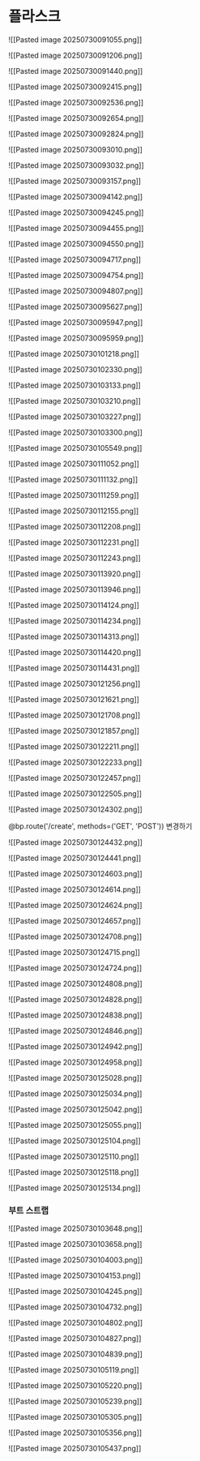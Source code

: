 # 플라스크

![[Pasted image 20250730091055.png]]

![[Pasted image 20250730091206.png]]

![[Pasted image 20250730091440.png]]

![[Pasted image 20250730092415.png]]

![[Pasted image 20250730092536.png]]

![[Pasted image 20250730092654.png]]

![[Pasted image 20250730092824.png]]

![[Pasted image 20250730093010.png]]

![[Pasted image 20250730093032.png]]

![[Pasted image 20250730093157.png]]

![[Pasted image 20250730094142.png]]

![[Pasted image 20250730094245.png]]

![[Pasted image 20250730094455.png]]

![[Pasted image 20250730094550.png]]

![[Pasted image 20250730094717.png]]

![[Pasted image 20250730094754.png]]

![[Pasted image 20250730094807.png]]

![[Pasted image 20250730095627.png]]

![[Pasted image 20250730095947.png]]

![[Pasted image 20250730095959.png]]

![[Pasted image 20250730101218.png]]

![[Pasted image 20250730102330.png]]

![[Pasted image 20250730103133.png]]

![[Pasted image 20250730103210.png]]

![[Pasted image 20250730103227.png]]

![[Pasted image 20250730103300.png]]

![[Pasted image 20250730105549.png]]

![[Pasted image 20250730111052.png]]

![[Pasted image 20250730111132.png]]

![[Pasted image 20250730111259.png]]

![[Pasted image 20250730112155.png]]

![[Pasted image 20250730112208.png]]

![[Pasted image 20250730112231.png]]

![[Pasted image 20250730112243.png]]

![[Pasted image 20250730113920.png]]

![[Pasted image 20250730113946.png]]

![[Pasted image 20250730114124.png]]

![[Pasted image 20250730114234.png]]

![[Pasted image 20250730114313.png]]

![[Pasted image 20250730114420.png]]

![[Pasted image 20250730114431.png]]

![[Pasted image 20250730121256.png]]

![[Pasted image 20250730121621.png]]

![[Pasted image 20250730121708.png]]

![[Pasted image 20250730121857.png]]

![[Pasted image 20250730122211.png]]

![[Pasted image 20250730122233.png]]

![[Pasted image 20250730122457.png]]

![[Pasted image 20250730122505.png]]

![[Pasted image 20250730124302.png]]

@bp.route('/create', methods=('GET', 'POST')) 변경하기

![[Pasted image 20250730124432.png]]

![[Pasted image 20250730124441.png]]

![[Pasted image 20250730124603.png]]

![[Pasted image 20250730124614.png]]

![[Pasted image 20250730124624.png]]

![[Pasted image 20250730124657.png]]

![[Pasted image 20250730124708.png]]

![[Pasted image 20250730124715.png]]

![[Pasted image 20250730124724.png]]

![[Pasted image 20250730124808.png]]

![[Pasted image 20250730124828.png]]

![[Pasted image 20250730124838.png]]

![[Pasted image 20250730124846.png]]

![[Pasted image 20250730124942.png]]

![[Pasted image 20250730124958.png]]

![[Pasted image 20250730125028.png]]

![[Pasted image 20250730125034.png]]

![[Pasted image 20250730125042.png]]

![[Pasted image 20250730125055.png]]

![[Pasted image 20250730125104.png]]

![[Pasted image 20250730125110.png]]

![[Pasted image 20250730125118.png]]

![[Pasted image 20250730125134.png]]







### 부트 스트랩

![[Pasted image 20250730103648.png]]

![[Pasted image 20250730103658.png]]

![[Pasted image 20250730104003.png]]

![[Pasted image 20250730104153.png]]

![[Pasted image 20250730104245.png]]

![[Pasted image 20250730104732.png]]

![[Pasted image 20250730104802.png]]

![[Pasted image 20250730104827.png]]

![[Pasted image 20250730104839.png]]

![[Pasted image 20250730105119.png]]

![[Pasted image 20250730105220.png]]

![[Pasted image 20250730105239.png]]

![[Pasted image 20250730105305.png]]

![[Pasted image 20250730105356.png]]

![[Pasted image 20250730105437.png]]






